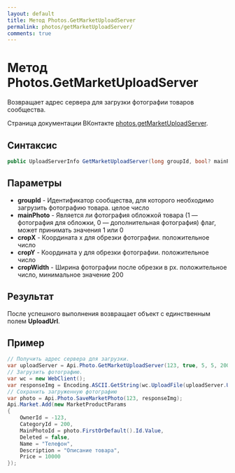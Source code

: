 ```yaml
---
layout: default
title: Метод Photos.GetMarketUploadServer
permalink: photos/getMarketUploadServer/
comments: true
---
```

# Метод Photos.GetMarketUploadServer
Возвращает адрес сервера для загрузки фотографии товаров сообщества.

Страница документации ВКонтакте [photos.getMarketUploadServer](https://vk.com/dev/photos.getMarketUploadServer).
## Синтаксис
``` csharp
public UploadServerInfo GetMarketUploadServer(long groupId, bool? mainPhoto = null, long? cropX = null, long? cropY = null, long? cropWidth = null)
```

## Параметры
+ **groupId** - Идентификатор сообщества, для которого необходимо загрузить фотографию товара. целое число
+ **mainPhoto** - Является ли фотография обложкой товара  (1 — фотография для обложки, 0 — дополнительная фотография) флаг, может принимать значения 1 или 0
+ **cropX** - Координата x для обрезки фотографии. положительное число
+ **cropY** - Координата y для обрезки фотографии. положительное число
+ **cropWidth** - Ширина фотографии после обрезки в px. положительное число, минимальное значение 200

## Результат
После успешного выполнения возвращает объект с единственным полем **UploadUrl**.

## Пример
``` csharp
// Получить адрес сервера для загрузки.
var uploadServer = Api.Photo.GetMarketUploadServer(123, true, 5, 5, 200);
// Загрузить фотографию.
var wc = new WebClient();
var responseImg = Encoding.ASCII.GetString(wc.UploadFile(uploadServer.UploadUrl, @"test.jpg"));
// Сохранить загруженную фотографию
var photo = Api.Photo.SaveMarketPhoto(123, responseImg);
Api.Market.Add(new MarketProductParams
{
    OwnerId = -123,
    CategoryId = 200,
    MainPhotoId = photo.FirstOrDefault().Id.Value,
    Deleted = false,
    Name = "Телефон",
    Description = "Описание товара",
    Price = 10000
});
```
